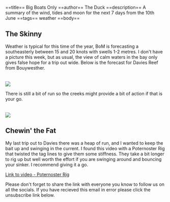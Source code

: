 ==title==
 Big Boats Only
==author==
 The Duck
==description==
 A summary of the wind, tides and moon for the next 7 days from the 10th June
==tags==
 weather
==body==

 The Skinny
 ----------

 Weather is typical for this time of the year, BoM is forecasting a southeasterly between 15 and 20 knots with swells 1-2 metres. I don't have a picture this week, but as usual, the view of calm waters in the bay only gives false hope for a trip out wide. Below is the forecast for Davies Reef from Bouywesther.

 <img style="padding-top: 20px;" src="https://ducksnutsfishing.com/images/posts/10-june-wind-davies.png">

 There is still a bit of run so the creeks might provide a bit of action if that is your go.

 <img style="padding-top: 20px;" src="https://ducksnutsfishing.com/images/posts/10-june-tides.png">

 Chewin' the Fat
 ---------------

My last trip out to Davies there was a heap of run, and I wanted to keep the bait up and swinging in the current. I found this video with a Poternoster Rig that twisted the tag lines to give them some stiffness. They take a bit longer to rig up but well worth the effort if you are swinging around and bouncing your sinker. I recommend giving it a go.

 <a href="https://www.youtube.com/embed/olaM6o4LwT0" target="_blank"><u>Link to video - Poternoster Rig</u></a>


Please don't forget to share the link with everyone you know to follow us on all the socials. If you have recieved this email in error please click the unsubscribe link below.



